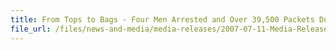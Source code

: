 ```yaml
---
title: From Tops to Bags - Four Men Arrested and Over 39,500 Packets Duty-unpaid Cigarettes seized in Singapore Customs Sting Operation 
file_url: /files/news-and-media/media-releases/2007-07-11-Media-Release-nylonbags.pdf
---
```


